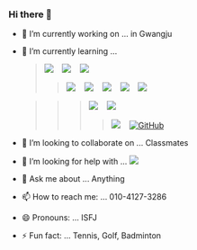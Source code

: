 ### Hi there 👋


<!--
**psihyeong/psihyeong** is a ✨ _special_ ✨ repository because its `README.md` (this file) appears on your GitHub profile.

Here are some ideas to get you started:
-->
  
- 🔭 I’m currently working on ... in Gwangju
- 🌱 I’m currently learning ... 
  > [<img src="https://img.shields.io/badge/HTML5-E34F26?style=for-the-badge&logo=html5&logoColor=white" />]() &nbsp;&nbsp;
    [<img src="https://img.shields.io/badge/CSS3-1572B6?style=for-the-badge&logo=css3&logoColor=white" />]() &nbsp;&nbsp;
    [<img src = "https://img.shields.io/badge/Bootstrap-563D7C?style=for-the-badge&logo=bootstrap&logoColor=white"/>](https://getbootstrap.com/) &nbsp;&nbsp;
  >> [<img src="https://img.shields.io/badge/Python-3776AB?style=for-the-badge&logo=python&logoColor=white" />]() &nbsp;&nbsp;
  >> [<img src="https://img.shields.io/badge/Django-092E20?style=for-the-badge&logo=Django&logoColor=white"/>]() &nbsp;&nbsp;
  >> [<img src= "https://img.shields.io/badge/java-%23ED8B00.svg?style=for-the-badge&logo=java&logoColor=white"/>]() &nbsp;&nbsp;
  >> [<img src="https://img.shields.io/badge/Springboot-6DB33F?style=for-the-badge&logo=Springboot&logoColor=white"/>]() &nbsp;&nbsp;
  >> <img src= "https://img.shields.io/badge/MySQL-4479A1?style=for-the-badge&logo=Mysql&logoColor=white"/>


  >>> [<img src="https://img.shields.io/badge/Javascript-F7DF1E?style=for-the-badge&logo=Javascript&logoColor=white"/>]() &nbsp;&nbsp;
  >>> [<img src="https://img.shields.io/badge/vue.js-4FC08D?style=for-the-badge&logo=vue.js&logoColor=white">]() &nbsp;&nbsp;
  >>>> [<img src="https://img.shields.io/badge/GIT-E44C30?style=for-the-badge&logo=git&logoColor=white"/>](https://git-scm.com/) &nbsp;&nbsp; 
    [<img src="https://img.shields.io/badge/GitHub-100000?style=for-the-badge&logo=github&logoColor=white" alt="GitHub"/>](https://github.com/) &nbsp;&nbsp; 
  
- 👯 I’m looking to collaborate on ... Classmates
- 🤔 I’m looking for help with ... <a href="https://solved.ac/psh1514"><img src="http://mazassumnida.wtf/api/mini/generate_badge?boj=psh1514"/></a>
- 💬 Ask me about ... Anything
- 📫 How to reach me: ... 010-4127-3286
- 😄 Pronouns: ... ISFJ
- ⚡ Fun fact: ... Tennis, Golf, Badminton

<div align=center>
  <img src="https://komarev.com/ghpvc/?username=psihyeong&style=for-the-badge&color=3776AB" alt=""/>
</div>
